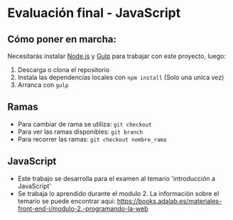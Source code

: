# Evaluación final - JavaScript

## Cómo poner en marcha:

Necesitarás instalar [Node.js](https://nodejs.org/) y [Gulp](https://gulpjs.com) para trabajar con este proyecto, luego:

1. Descarga o clona el repositorio
2. Instala las dependencias locales con `npm install` (Solo una unica vez)
3. Arranca con `gulp`

## Ramas

- Para cambiar de rama se utiliza: `git checkout`
- Para ver las ramas disponibles: `git branch`
- Para recorrer las ramas: `git checkout nombre_rama`

## JavaScript

- Este trabajo se desarrolla para el examen al temario 'introducción a JavaScript'
- Se trabaja lo aprendido durante el modulo 2. La información sobre el temario se puede encontrar aquí:
https://books.adalab.es/materiales-front-end-i/modulo-2.-programando-la-web


